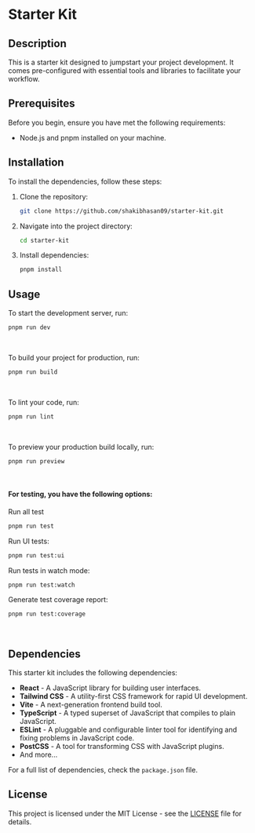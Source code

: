 # Starter Kit

## Description

This is a starter kit designed to jumpstart your project development. It comes pre-configured with essential tools and libraries to facilitate your workflow.

## Prerequisites

Before you begin, ensure you have met the following requirements:

-   Node.js and pnpm installed on your machine.

## Installation

To install the dependencies, follow these steps:

1. Clone the repository:

    ```bash
    git clone https://github.com/shakibhasan09/starter-kit.git
    ```

2. Navigate into the project directory:

    ```bash
    cd starter-kit
    ```

3. Install dependencies:
    ```bash
    pnpm install
    ```

## Usage

To start the development server, run:

```bash
pnpm run dev
```

<br/>

To build your project for production, run:

```bash
pnpm run build
```

<br/>

To lint your code, run:

```bash
pnpm run lint
```

<br/>

To preview your production build locally, run:

```bash
pnpm run preview
```

<br/>

#### For testing, you have the following options:

Run all test

```bash
pnpm run test
```

Run UI tests:

```bash
pnpm run test:ui
```

Run tests in watch mode:

```bash
pnpm run test:watch
```

Generate test coverage report:

```bash
pnpm run test:coverage
```

<br/>

## Dependencies

This starter kit includes the following dependencies:

<ul>
    <li><b>React</b> - A JavaScript library for building user interfaces.</li>
     <li><b>Tailwind CSS</b> - A utility-first CSS framework for rapid UI development.</li>
     <li><b>Vite</b> - A next-generation frontend build tool.</li>
     <li><b>TypeScript</b> - A typed superset of JavaScript that compiles to plain JavaScript.</li>
     <li><b>ESLint</b> - A pluggable and configurable linter tool for identifying and fixing problems in JavaScript code.</li>
     <li><b>PostCSS</b> - A tool for transforming CSS with JavaScript plugins.</li>
     <li>And more...</li>
</ul>

For a full list of dependencies, check the `package.json` file.

## License

This project is licensed under the MIT License - see the <a href="?tab=Apache-2.0-1-ov-file">LICENSE</a> file for details.
